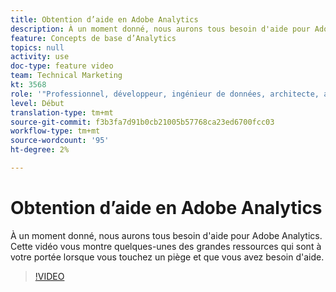 ```yaml
---
title: Obtention d’aide en Adobe Analytics
description: À un moment donné, nous aurons tous besoin d'aide pour Adobe Analytics. Cette vidéo vous montre quelques-unes des grandes ressources qui sont à votre portée lorsque vous touchez un piège et que vous avez besoin d'aide.
feature: Concepts de base d’Analytics
topics: null
activity: use
doc-type: feature video
team: Technical Marketing
kt: 3568
role: '"Professionnel, développeur, ingénieur de données, architecte, architecte de données, administrateur, responsable"'
level: Début
translation-type: tm+mt
source-git-commit: f3b3fa7d91b0cb21005b57768ca23ed6700fcc03
workflow-type: tm+mt
source-wordcount: '95'
ht-degree: 2%

---
```



# Obtention d’aide en Adobe Analytics

À un moment donné, nous aurons tous besoin d&#39;aide pour Adobe Analytics. Cette vidéo vous montre quelques-unes des grandes ressources qui sont à votre portée lorsque vous touchez un piège et que vous avez besoin d&#39;aide.

>[!VIDEO](https://video.tv.adobe.com/v/28753/?quality=12)
